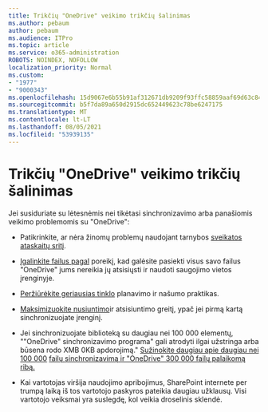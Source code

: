 ```yaml
---
title: Trikčių "OneDrive" veikimo trikčių šalinimas
ms.author: pebaum
author: pebaum
ms.audience: ITPro
ms.topic: article
ms.service: o365-administration
ROBOTS: NOINDEX, NOFOLLOW
localization_priority: Normal
ms.custom:
- "1977"
- "9000343"
ms.openlocfilehash: 15d9067e6b55b91af312671db9209f93ffc58859aaf69d63c84dbc354aff3dd3
ms.sourcegitcommit: b5f7da89a650d2915dc652449623c78be6247175
ms.translationtype: MT
ms.contentlocale: lt-LT
ms.lasthandoff: 08/05/2021
ms.locfileid: "53939135"
---
```

# <a name="troubleshoot-onedrive-performance"></a>Trikčių "OneDrive" veikimo trikčių šalinimas

Jei susiduriate su lėtesnėmis nei tikėtasi sinchronizavimo arba panašiomis veikimo problemomis su "OneDrive":

- Patikrinkite, ar nėra žinomų problemų naudojant tarnybos [sveikatos ataskaitų sritį](https://portal.office.com/adminportal/home?ref=/servicehealth).

- [Įgalinkite failus pagal](https://support.office.com/article/save-disk-space-with-onedrive-files-on-demand-for-windows-10-0e6860d3-d9f3-4971-b321-7092438fb38e) poreikį, kad galėsite pasiekti visus savo failus "OneDrive" jums nereikia jų atsisiųsti ir naudoti saugojimo vietos įrenginyje.

- [Peržiūrėkite geriausias tinklo](https://docs.microsoft.com/office365/enterprise/network-planning-and-performance) planavimo ir našumo praktikas.

- [Maksimizuokite nusiuntimo](https://support.office.com/article/maximize-upload-and-download-speed-8eeadfb8-501f-406d-997b-98ab6ff67f43)ir atsisiuntimo greitį, ypač jei pirmą kartą sinchronizuojate įrenginį.

- Jei sinchronizuojate biblioteką su daugiau nei 100 000 elementų, ""OneDrive" sinchronizavimo programa" gali atrodyti ilgai užstringa arba būsena rodo XMB 0KB apdorojimą." [Sužinokite daugiau apie daugiau nei 100 000](https://support.office.com/article/invalid-file-names-and-file-types-in-onedrive-onedrive-for-business-and-sharepoint-64883a5d-228e-48f5-b3d2-eb39e07630fa) [failų sinchronizavimą ir "OneDrive" 300 000 failų palaikomą ribą.](https://support.office.com/article/invalid-file-names-and-file-types-in-onedrive-onedrive-for-business-and-sharepoint-64883a5d-228e-48f5-b3d2-eb39e07630fa)

- Kai vartotojas viršija naudojimo apribojimus, SharePoint internete per trumpą laiką iš tos vartotojo paskyros pateikia daugiau užklausų. Visi vartotojo veiksmai yra suslegdę, kol veikia droselinis sklendė.
